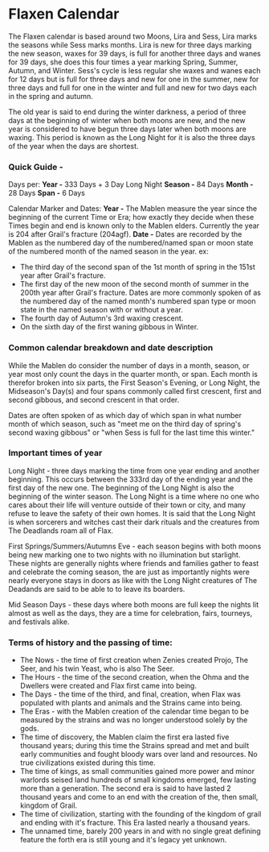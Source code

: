 # Flaxen Calendar

The Flaxen calendar is based around two Moons, Lira and Sess, Lira marks the seasons while Sess marks months. Lira is new for three days marking the new season, waxes for 39 days, is full for another three days and wanes for 39 days, she does this four times a year marking Spring, Summer, Autumn, and Winter. Sess's cycle is less regular she waxes and wanes each for 12 days but is full for three days and new for one in the summer, new for three days and full for one in the winter and full and new for two days each in the spring and autumn.

The old year is said to end during the winter darkness, a period of three days at the beginning of winter when both moons are new, and the new year is considered to have begun three days later when both moons are waxing. This period is known as the Long Night for it is also the three days of the year when the days are shortest.

### Quick Guide -
Days per:
**Year -** 333 Days + 3 Day Long Night
**Season -** 84 Days
**Month -** 28 Days
**Span -** 6 Days

Calendar Marker and Dates:
**Year -** The Mablen measure the year since the beginning of the current Time or Era; how exactly they decide when these Times begin and end is known only to the Mablen elders. Currently the year is 204 after Grail's fracture (204agf).
**Date -** Dates are recorded by the Mablen as the numbered day of the numbered/named span or moon state of the numbered month of the named season in the year. ex:
  - The third day of the second span of the 1st month of spring in the 151st year after Grail's fracture.
  - The first day of the new moon of the second month of summer in the 200th year after Grail's fracture.
Dates are more commonly spoken of as the numbered day of the named month's numbered span type or moon state in the named season with or without a year.
  - The fourth day of Autumn's 3rd waxing crescent.
  - On the sixth day of the first waning gibbous in Winter. 

### Common calendar breakdown and date description
While the Mablen do consider the number of days in a month, season, or year most only count the days in the quarter month, or span. Each month is therefor broken into six parts, the First Season's Evening, or Long Night, the Midseason's Day(s) and four spans commonly called first crescent, first and second gibbous, and second crescent in that order.

Dates are often spoken of as which day of which span in what number month of which season, such as "meet me on the third day of spring's second waxing gibbous" or "when Sess is full for the last time this winter."

### Important times of year
Long Night - three days marking the time from one year ending and another beginning. This occurs between the 333rd day of the ending year and the first day of the new one. The beginning of the Long Night is also the beginning of the winter season. The Long Night is a time where no one who cares about their life will venture outside of their town or city, and many refuse to leave the safety of their own homes. It is said that the Long Night is when sorcerers and witches cast their dark rituals and the creatures from The Deadlands roam all of Flax.

First Springs/Summers/Autumns Eve - each season begins with both moons being new marking one to two nights with no illumination but starlight. These nights are generally nights where friends and families gather to feast and celebrate the coming season, the are just as importantly nights were nearly everyone stays in doors as like with the Long Night creatures of The Deadands are said to be able to to leave its boarders.

Mid Season Days - these days where both moons are full keep the nights lit almost as well as the days, they are a time for celebration, fairs, tourneys, and festivals alike.

### Terms of history and the passing of time:
* The Nows - the time of first creation when Zenies created Projo, The Seer, and his twin Yeast, who is also The Seer.
* The Hours - the time of the second creation, when the Ohma and the Dwellers were created and Flax first came into being.  
* The Days - the time of the third, and final, creation, when Flax was populated with plants and animals and the Strains came into being.
* The Eras - with the Mablen creation of the calendar time began to be measured by the strains and was no longer understood solely by the gods.
* The time of discovery, the Mablen claim the first era lasted five thousand years; during this time the Strains spread and met and built early communities and fought bloody wars over land and resources. No true civilizations existed during this time.
* The time of kings, as small communities gained more power and minor warlords seised land hundreds of small kingdoms emerged, few lasting more than a generation. The second era is said to have lasted 2 thousand years and come to an end with the creation of the, then small, kingdom of Grail.
* The time of civilization, starting with the founding of the kingdom of grail and ending with it's fracture. This Era lasted nearly a thousand years.
* The unnamed time, barely 200 years in and with no single great defining feature the forth era is still young and it's legacy yet unknown.
